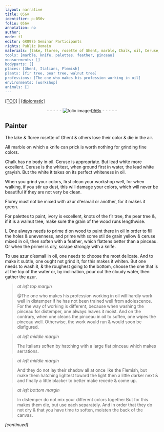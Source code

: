 ```yaml
---
layout: narrative
title: 056v
identifier: p-056v
folio: 056v
annotation: no
author:
mode: tl
editor: GR8975 Seminar Participants
rights: Public Domain
materials: [lake, floree, rosette of Ghent, marble, Chalk, oil, Ceruse, lead white, water, Florey, azur d'esmail, ivory, knots of the fir tree, pear tree, walnut tree, wood, stil de grain yellow, ceruse, azur d’esmail, azur, distemper, canvas]
tools: [marble, knife, palettes, feather, pinceau]
measurements: []
bodyparts: []
places: [Ghent, Italians, Flemish]
plants: [fir tree, pear tree, walnut tree]
professions: [The one who makes his profession working in oil]
environments: [workshop]
animals: []
---
```


 <p><a href="{{ site.baseurl }}/translation/">[TOC]</a> | <a href="{{ site.baseurl }}/texts/p-056v_tc/" target="_blank">[diplomatic]</a></p><div class="folio" align="center">- - - - - <a href="http://gallica.bnf.fr/ark:/12148/btv1b9059316c/f118.item" target="_blank"><img src="https://cu-mkp.github.io/2017-workshop-edition/assets/photo-icon.png" alt="folio image: " style="display:inline-block; margin-bottom:-3px;"/>056v</a> - - - - - </div>  
  

## Painter

 
The <span class="m">lake</span> & <span class="del"><span class="m">floree</span></span> <span class="m">rosette of <span class="pl">Ghent</span></span> & others lose their color & die in the air.
 
All <span class="tl"><span class="m">marble</span></span> on which a <span class="tl">knife</span> can prick is worth nothing for grinding fine colors.
 
<span class="m">Chalk</span> has no body in <span class="m">oil</span>. <span class="m">Ceruse</span> is appropriate. But <span class="m">lead white</span> more excellent. <span class="m">Ceruse</span> is the whitest, when ground first in <span class="m">water</span>, the <span class="m">lead white</span> grayish. But <span class="del">the white</span> it takes on its perfect whiteness in <span class="m">oil</span>.
 
When you grind your colors, first clean your <span class="env">workshop</span> well, for when walking, if you stir up dust, this will damage your colors, which will never be beautiful if they are not very <span class="del">be</span> clean.
 
<span class="m">Florey</span> must not be mixed with <span class="m">azur d'esmail</span> or another, for it makes it green.
 
For <span class="tl">palettes</span> to paint, <span class="m">ivory</span> is excellent, <span class="m">knots of the <span class="pa">fir tree</span></span>, the <span class="m"><span class="pa">pear tree</span></span> &, if it is a <span class="m"><span class="pa">walnut tree</span></span>, make sure the grain of the <span class="m">wood</span> runs lengthwise.
 
<span class="del">L</span> One always needs to prime <span class="del">d</span> on <span class="m">wood</span> to paint there in <span class="m">oil</span> in order to fill the holes & unevenness, and prime with some <span class="m">stil de grain yellow</span> & <span class="m">ceruse</span> mixed in <span class="m">oil</span>, then soften with a <span class="tl">feather</span>, which flattens better than a <span class="tl">pinceau</span>. Or when the primer is dry, scrape strongly with a <span class="tl">knife</span>.
 
To use <span class="m">azur d’esmail</span> in <span class="m">oil</span>, one needs to choose the most delicate. And to make it subtle, one ought not grind it, for this makes it whiten. But one needs to wash it, & the roughest going to the bottom, choose the one that is at the top of the <span class="m">water</span> or, by inclination, pour out the cloudy <span class="m">water</span>, then gather the <span class="m">azur</span>.
 
> *at left top margin*
> 
> 
>   @<span class="pro">The one who <span class="add">makes his profession</span> working in <span class="m">oil</span></span> will hardly work well in <span class="m">distemper</span> if he has not been trained well from adolescence. For the way of working is different, because when washing the <span class="tl">pinceau</span> for <span class="m">distemper</span>, one always leaves it moist. And on the contrary, when one cleans the <span class="tl">pinceau</span> in <span class="m">oil</span> to soften, one wipes the <span class="tl">pinceau</span> well. Otherwise, the work would run & would soon be disfigured.
 
> *at left middle margin*
> 
> 
>   The <span class="pl">Italians</span> soften by hatching with a large flat <span class="tl">pinceau</span> which makes serrations.
 
> *at left middle margin*
> 
> 
>   And they do not lay their shadow all at once like the <span class="pl">Flemish</span>, but make them hatching lightest toward the light then a little darker next & and finally a little blacker to better make recede & come up.
 
> *at left bottom margin*
> 
> 
>   In <span class="m">distemper</span> do not mix your different colors together <span class="del">But</span> for this makes them die, but use each separately. And in order that they do not dry & that you have time to soften, moisten the back of the <span class="m">canvas</span>.
 
*[continued]*
 
 